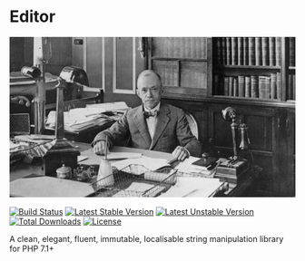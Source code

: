 # Editor

![Editor](readme-header.jpg)

[![Build Status](https://travis-ci.org/helloplacemat/editor.svg?branch=master)](https://travis-ci.org/helloplacemat/editor)
[![Latest Stable Version](https://poser.pugx.org/placemat/editor/v/stable)](https://packagist.org/packages/placemat/editor)
[![Latest Unstable Version](https://poser.pugx.org/placemat/editor/v/unstable)](https://packagist.org/packages/placemat/editor)
[![Total Downloads](https://poser.pugx.org/placemat/editor/downloads)](https://packagist.org/packages/placemat/editor)
[![License](https://poser.pugx.org/placemat/editor/license)](https://packagist.org/packages/placemat/editor)


A clean, elegant, fluent, immutable, localisable string manipulation library for PHP 7.1+

